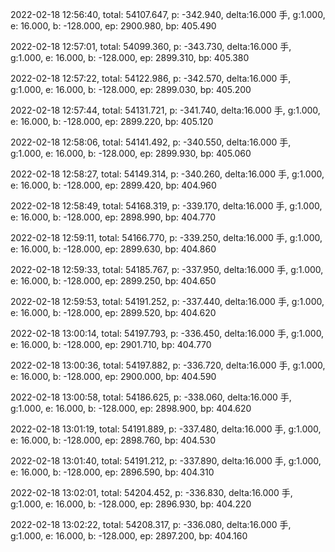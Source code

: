 2022-02-18 12:56:40, total: 54107.647, p: -342.940, delta:16.000 手, g:1.000, e: 16.000, b: -128.000, ep: 2900.980, bp: 405.490

2022-02-18 12:57:01, total: 54099.360, p: -343.730, delta:16.000 手, g:1.000, e: 16.000, b: -128.000, ep: 2899.310, bp: 405.380

2022-02-18 12:57:22, total: 54122.986, p: -342.570, delta:16.000 手, g:1.000, e: 16.000, b: -128.000, ep: 2899.030, bp: 405.200

2022-02-18 12:57:44, total: 54131.721, p: -341.740, delta:16.000 手, g:1.000, e: 16.000, b: -128.000, ep: 2899.220, bp: 405.120

2022-02-18 12:58:06, total: 54141.492, p: -340.550, delta:16.000 手, g:1.000, e: 16.000, b: -128.000, ep: 2899.930, bp: 405.060

2022-02-18 12:58:27, total: 54149.314, p: -340.260, delta:16.000 手, g:1.000, e: 16.000, b: -128.000, ep: 2899.420, bp: 404.960

2022-02-18 12:58:49, total: 54168.319, p: -339.170, delta:16.000 手, g:1.000, e: 16.000, b: -128.000, ep: 2898.990, bp: 404.770

2022-02-18 12:59:11, total: 54166.770, p: -339.250, delta:16.000 手, g:1.000, e: 16.000, b: -128.000, ep: 2899.630, bp: 404.860

2022-02-18 12:59:33, total: 54185.767, p: -337.950, delta:16.000 手, g:1.000, e: 16.000, b: -128.000, ep: 2899.250, bp: 404.650

2022-02-18 12:59:53, total: 54191.252, p: -337.440, delta:16.000 手, g:1.000, e: 16.000, b: -128.000, ep: 2899.520, bp: 404.620

2022-02-18 13:00:14, total: 54197.793, p: -336.450, delta:16.000 手, g:1.000, e: 16.000, b: -128.000, ep: 2901.710, bp: 404.770

2022-02-18 13:00:36, total: 54197.882, p: -336.720, delta:16.000 手, g:1.000, e: 16.000, b: -128.000, ep: 2900.000, bp: 404.590

2022-02-18 13:00:58, total: 54186.625, p: -338.060, delta:16.000 手, g:1.000, e: 16.000, b: -128.000, ep: 2898.900, bp: 404.620

2022-02-18 13:01:19, total: 54191.889, p: -337.480, delta:16.000 手, g:1.000, e: 16.000, b: -128.000, ep: 2898.760, bp: 404.530

2022-02-18 13:01:40, total: 54191.212, p: -337.890, delta:16.000 手, g:1.000, e: 16.000, b: -128.000, ep: 2896.590, bp: 404.310

2022-02-18 13:02:01, total: 54204.452, p: -336.830, delta:16.000 手, g:1.000, e: 16.000, b: -128.000, ep: 2896.930, bp: 404.220

2022-02-18 13:02:22, total: 54208.317, p: -336.080, delta:16.000 手, g:1.000, e: 16.000, b: -128.000, ep: 2897.200, bp: 404.160